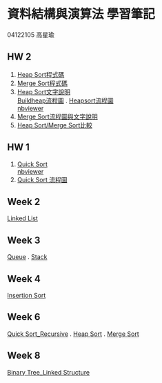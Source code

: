 # 資料結構與演算法 學習筆記
04122105 高星瑜

HW 2
----
1. [Heap Sort程式碼](https://github.com/starfish8681/starfish8681/blob/master/HW2/heap_sort_04122105.py)  
2. [Merge Sort程式碼]()    
3. [Heap Sort文字說明](https://github.com/starfish8681/starfish8681/blob/master/HW2/Heapsort%E6%8F%8F%E8%BF%B0.ipynb)  
[Buildheap流程圖](https://github.com/starfish8681/starfish8681/blob/master/Week%208/BuildHeap.jpg)
. [Heapsort流程圖](https://github.com/starfish8681/starfish8681/blob/master/Week%208/Heapsort.jpg)  
[nbviewer](https://nbviewer.jupyter.org/github/starfish8681/starfish8681/blob/master/HW2/Heapsort%E6%8F%8F%E8%BF%B0.ipynb)
4. [Merge Sort流程圖與文字說明]()  
5. [Heap Sort/Merge Sort比較]()

HW 1
----
1. [Quick Sort](https://github.com/starfish8681/starfish8681/blob/master/%E4%BD%9C%E6%A5%AD/Quicksort_04122105.ipynb)  
[nbviewer](https://nbviewer.jupyter.org/github/starfish8681/starfish8681/blob/master/%E4%BD%9C%E6%A5%AD/Quicksort_04122105.ipynb)   
2. [Quick Sort 流程圖](https://github.com/starfish8681/starfish8681/blob/master/%E4%BD%9C%E6%A5%AD/Quicksort_Flowchart_04122105.jpg)

Week 2
----
[Linked List](https://github.com/starfish8681/starfish8681/blob/master/Week%202/Linked_list.py)  

Week 3
----
[Queue](https://github.com/starfish8681/starfish8681/blob/master/Week%203/implement-queue-using-stacks.py)
. [Stack](https://github.com/starfish8681/starfish8681/blob/master/Week%203/mini%20stack.py)

Week 4
----
[Insertion Sort](https://github.com/starfish8681/starfish8681/blob/master/Week%204/Insertion%20Sort.py)

Week 6
----
[Quick Sort_Recursive](https://github.com/starfish8681/starfish8681/blob/master/Week%206/Quick%20Sort_Recursive.py)
. [Heap Sort](https://github.com/starfish8681/starfish8681/blob/master/Week%206/Heap%20Sort.py)
. [Merge Sort](https://github.com/starfish8681/starfish8681/blob/master/Week%206/Merge%20Sort.py)

Week 8
----
[Binary Tree_Linked Structure](https://github.com/starfish8681/starfish8681/blob/master/Week%208/Binary%20Tree_Linked%20Structure.py)
